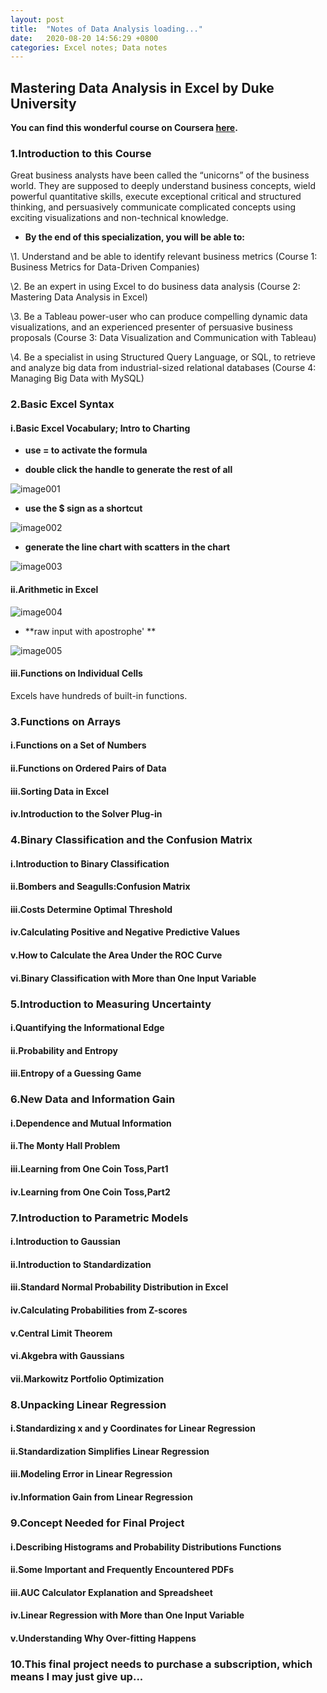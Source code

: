 ```yaml
---
layout: post
title:  "Notes of Data Analysis loading..."
date:   2020-08-20 14:56:29 +0800
categories: Excel notes; Data notes
---
```


## Mastering Data Analysis in Excel by Duke University

**You can find this wonderful course on Coursera [here](https://www.coursera.org/learn/analytics-excel/home).**

### 1.Introduction to this Course

Great business analysts have been called the “unicorns” of the business world. They are supposed to deeply understand business concepts, wield powerful quantitative skills, execute exceptional critical and structured thinking, and persuasively communicate complicated concepts using exciting visualizations and non-technical knowledge.

- **By the end of this specialization, you will be able to:**

\1.  Understand and be able to identify relevant business metrics (Course 1: Business Metrics for Data-Driven Companies)

\2.  Be an expert in using Excel to do business data analysis (Course 2: Mastering Data Analysis in Excel)

\3.  Be a Tableau power-user who can produce compelling dynamic data visualizations, and an experienced presenter of persuasive business proposals (Course 3: Data Visualization and Communication with Tableau)

\4.  Be a specialist in using Structured Query Language, or SQL, to retrieve and analyze big data from industrial-sized relational databases (Course 4: Managing Big Data with MySQL)

### 2.Basic Excel Syntax

#### i.Basic Excel Vocabulary; Intro to Charting

- **use = to activate the formula**

- **double click the handle to generate the rest of all**

![image001](https://raw.githubusercontent.com/WELLINGWANG/WELLINGWANG.github.io/master/images/exceldatanotes/image001.png)

- **use the $ sign  as a shortcut**

 ![image002](https://raw.githubusercontent.com/WELLINGWANG/WELLINGWANG.github.io/master/images/exceldatanotes/image002.png)

- **generate the line chart with scatters in the chart**

![image003](https://raw.githubusercontent.com/WELLINGWANG/WELLINGWANG.github.io/master/images/exceldatanotes/image003.png)

#### ii.Arithmetic in Excel
![image004](https://raw.githubusercontent.com/WELLINGWANG/WELLINGWANG.github.io/master/images/exceldatanotes/image004.png)

-  **raw input with apostrophe' **

![image005](https://raw.githubusercontent.com/WELLINGWANG/WELLINGWANG.github.io/master/images/exceldatanotes/image005.png)

#### iii.Functions on Individual Cells

Excels have hundreds of built-in functions. 




### 3.Functions on Arrays

#### i.Functions on a Set of Numbers

#### ii.Functions on Ordered Pairs of Data

#### iii.Sorting Data in Excel

#### iv.Introduction to the Solver Plug-in

### 4.Binary Classification and the Confusion Matrix

#### i.Introduction to Binary Classification

#### ii.Bombers and Seagulls:Confusion Matrix

#### iii.Costs Determine Optimal Threshold

#### iv.Calculating Positive and Negative Predictive Values

#### v.How to Calculate the Area Under the ROC Curve

#### vi.Binary Classification with More than One Input Variable

### 5.Introduction to Measuring Uncertainty

#### i.Quantifying the Informational Edge

#### ii.Probability and Entropy

#### iii.Entropy of a Guessing Game

### 6.New Data and Information Gain

#### i.Dependence and Mutual Information

#### ii.The Monty Hall Problem

#### iii.Learning from One Coin Toss,Part1

#### iv.Learning from One Coin Toss,Part2

### 7.Introduction to Parametric Models

#### i.Introduction to Gaussian

#### ii.Introduction to Standardization

#### iii.Standard Normal Probability Distribution in Excel

#### iv.Calculating Probabilities from Z-scores

#### v.Central Limit Theorem

#### vi.Akgebra with Gaussians

#### vii.Markowitz Portfolio Optimization

### 8.Unpacking Linear Regression

#### i.Standardizing x and y Coordinates for Linear Regression

#### ii.Standardization Simplifies Linear Regression

#### iii.Modeling Error in Linear Regression

#### iv.Information Gain from Linear Regression

### 9.Concept Needed for Final Project

#### i.Describing Histograms and Probability Distributions Functions

#### ii.Some Important and Frequently Encountered PDFs

#### iii.AUC Calculator Explanation and Spreadsheet

#### iv.Linear Regression with More than One Input Variable 

#### v.Understanding Why Over-fitting Happens

### 10.This final project needs to purchase a subscription, which means I may just give up...



